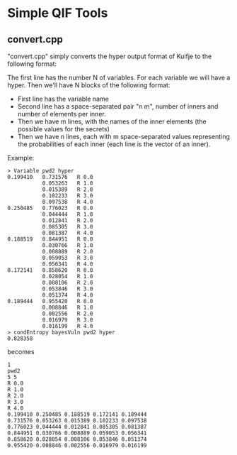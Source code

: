 # Simple QIF Tools

## convert.cpp
"convert.cpp" simply converts the hyper output format of Kuifje to the following format:

The first line has the number N of variables. For each variable we will have a hyper. Then we'll have N blocks of the following format:

- First line has the variable name
- Second line has a space-separated pair "n m", number of inners and number of elements per inner.
- Then we have m lines, with the names of the inner elements (the possible values for the secrets)
- Then we have n lines, each with m space-separated values representing the probabilities of each inner (each line is the vector of an inner).

Example:

```
> Variable pwd2 hyper
0.199410   0.731576   R 0.0
           0.053263   R 1.0
           0.015389   R 2.0
           0.102233   R 3.0
           0.097538   R 4.0
0.250485   0.776023   R 0.0
           0.044444   R 1.0
           0.012841   R 2.0
           0.085305   R 3.0
           0.081387   R 4.0
0.188519   0.844951   R 0.0
           0.030766   R 1.0
           0.008889   R 2.0
           0.059053   R 3.0
           0.056341   R 4.0
0.172141   0.858620   R 0.0
           0.028054   R 1.0
           0.008106   R 2.0
           0.053846   R 3.0
           0.051374   R 4.0
0.189444   0.955420   R 0.0
           0.008846   R 1.0
           0.002556   R 2.0
           0.016979   R 3.0
           0.016199   R 4.0
> condEntropy bayesVuln pwd2 hyper
0.828358

```

becomes
```
1
pwd2
5 5
R 0.0
R 1.0
R 2.0
R 3.0
R 4.0
0.199410 0.250485 0.188519 0.172141 0.189444 
0.731576 0.053263 0.015389 0.102233 0.097538 
0.776023 0.044444 0.012841 0.085305 0.081387 
0.844951 0.030766 0.008889 0.059053 0.056341 
0.858620 0.028054 0.008106 0.053846 0.051374 
0.955420 0.008846 0.002556 0.016979 0.016199 
```
